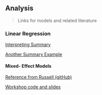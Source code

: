 ## Analysis 

> Links for models and related literature

### Linear Regression 

[Interpreting Summary](https://feliperego.github.io/blog/2015/10/23/Interpreting-Model-Output-In-R)

[Another Summary Example](https://boostedml.com/2019/06/linear-regression-in-r-interpreting-summarylm.html)

#### Mixed- Effect Models

[Reference from Russell (gitHub)](https://m-clark.github.io/mixed-models-with-R/random_slopes.html)

[Workshop code and slides](https://cloudstor.aarnet.edu.au/plus/s/IC41PpY8ZymLtmU)
